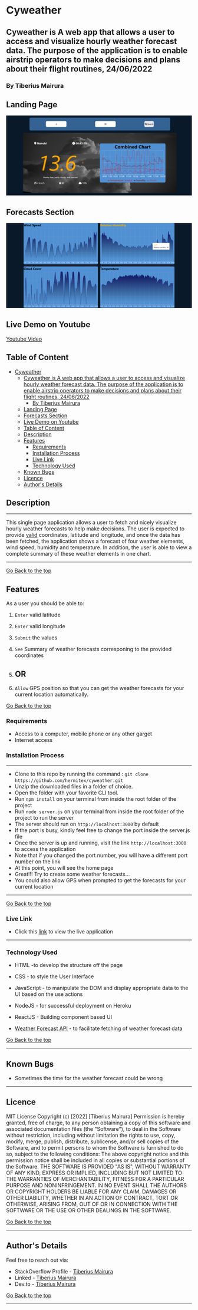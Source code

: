# Cyweather

## Cyweather is A web app that allows a user to access and visualize hourly weather forecast data. The purpose of the application is to enable airstrip operators to make decisions and plans about their flight routines, 24/06/2022

### By Tiberius Mairura

## Landing Page

![image](./src/assets/images/cyweather-home.png)

## Forecasts Section

![image](./src/assets/images/cyweather-forecasts.png)

## Live Demo on Youtube

[Youtube Video](https://youtu.be/3Jqf2TfmNEE)

## Table of Content

- [Cyweather](#cyweather)
  - [Cyweather is A web app that allows a user to access and visualize hourly weather forecast data. The purpose of the application is to enable airstrip operators to make decisions and plans about their flight routines, 24/06/2022](#cyweather-is-a-web-app-that-allows-a-user-to-access-and-visualize-hourly-weather-forecast-data-the-purpose-of-the-application-is-to-enable-airstrip-operators-to-make-decisions-and-plans-about-their-flight-routines-24062022)
    - [By Tiberius Mairura](#by-tiberius-mairura)
  - [Landing Page](#landing-page)
  - [Forecasts Section](#forecasts-section)
  - [Live Demo on Youtube](#live-demo-on-youtube)
  - [Table of Content](#table-of-content)
  - [Description](#description)
  - [Features](#features)
    - [Requirements](#requirements)
    - [Installation Process](#installation-process)
    - [Live Link](#live-link)
    - [Technology  Used](#technology--used)
  - [Known Bugs](#known-bugs)
  - [Licence](#licence)
  - [Author's Details](#authors-details)

## Description

****
This single page application allows a user to fetch and nicely visualize hourly weather forecasts to help make decisions. The user is expected to provide [valid](https://gis.stackexchange.com/questions/88298/what-is-the-max-latitude-and-longitude-values-possible) coordinates, latitude and longitude, and once the data has been fetched, the application shows a forecast of four weather elements, wind speed, humidity and temperature. In addition, the user is able to view a complete summary of these weather elements in one chart.
****

[Go Back to the top](#Cyweather)

## Features

As a user you should be able to:

1. `Enter`  valid latitude
2. `Enter` valid longitude
3. `Submit` the values
4. `See` Summary of weather forecasts corresponing to the provided coordinates

5. ## OR

6. `Allow` GPS position so that you can get the weather forecasts for your current location automatically.

[Go Back to the top](#Cyweather)

### Requirements

- Access to  a computer, mobile phone or any other garget
- Internet access

### Installation Process

****

- Clone to this repo by running the command : `git clone https://github.com/hermitex/cyweather.git`
- Unzip the downloaded files in a folder of choice.
- Open the folder with your favorite CLI tool.
- Run `npm install` on your terminal from inside the root folder of the project
- Run `node server.js` on your terminal from inside the root folder of the project to run the server
- The server should run on `http://localhost:3000` by default
- If the port is busy, kindly feel free to change the port inside the server.js file
- Once the server is up and running, visit the link  `http://localhost:3000` to access the application
- Note that if you changed the port number, you will have a different port number on the link
- At this point, you will see the home page
- Great!!! Try to create some weather forecasts...
- You could also allow GPS when prompted to get the forecasts for your current location

 ****
[Go Back to the top](#Cyweather)

### Live Link

- Click this [link](https://cyweather.herokuapp.com/) to view the live application
  
****

### Technology  Used

- HTML -to develop the structure off the page

- CSS - to style the User Interface
- JavaScript - to manipulate the DOM and display appropriate data to the UI based on the use actions
- NodeJS - for successful deployment on Heroku
- ReactJS - Building component based UI
- [Weather Forecast API](https://open-meteo.com/en) - to facilitate fetching of weather forecast data

[Go Back to the top](#Cyweather)

****

## Known Bugs

- Sometimes the time for the weather forecast could be wrong

****

## Licence

MIT License
Copyright (c) [2022] [Tiberius Mairura]
Permission is hereby granted, free of charge, to any person obtaining a copy
of this software and associated documentation files (the "Software"), to deal
in the Software without restriction, including without limitation the rights
to use, copy, modify, merge, publish, distribute, sublicense, and/or sell
copies of the Software, and to permit persons to whom the Software is
furnished to do so, subject to the following conditions:
The above copyright notice and this permission notice shall be included in all
copies or substantial portions of the Software.
THE SOFTWARE IS PROVIDED "AS IS", WITHOUT WARRANTY OF ANY KIND, EXPRESS OR
IMPLIED, INCLUDING BUT NOT LIMITED TO THE WARRANTIES OF MERCHANTABILITY,
FITNESS FOR A PARTICULAR PURPOSE AND NONINFRINGEMENT. IN NO EVENT SHALL THE
AUTHORS OR COPYRIGHT HOLDERS BE LIABLE FOR ANY CLAIM, DAMAGES OR OTHER
LIABILITY, WHETHER IN AN ACTION OF CONTRACT, TORT OR OTHERWISE, ARISING FROM,
OUT OF OR IN CONNECTION WITH THE SOFTWARE OR THE USE OR OTHER DEALINGS IN THE
SOFTWARE.

[Go Back to the top](#Cyweather)
****

## Author's Details

Feel free to reach out via:

- StackOverflow Profile - [Tiberius Mairura](https://stackoverflow.com/users/11869442/tiberius)
- Linked - [Tiberius Mairura](https://www.linkedin.com/in/tiberius-mairura/)
- Dev.to - [Tiberius Mairura](https://dev.to/hermitex)

[Go Back to the top](#Cyweather)
****
